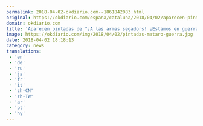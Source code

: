 ```yaml
---
permalink: 2018-04-02-okdiario.com--1861842083.html
original: https://okdiario.com/espana/cataluna/2018/04/02/aparecen-pintadas-armas-segadors-estamos-guerra-muerte-llarena-mataro-2051394
domain: okdiario.com
title: 'Aparecen pintadas de "¡A las armas segadors! ¡Estamos en guerra!" y "Muerte Llarena" en Mataró'
image: https://okdiario.com/img/2018/04/02/pintadas-mataro-guerra.jpg
date: 2018-04-02 18:18:13
category: news
translations: 
 - 'en'
 - 'de'
 - 'ru'
 - 'ja'
 - 'fr'
 - 'it'
 - 'zh-CN'
 - 'zh-TW'
 - 'ar'
 - 'pt'
 - 'hy'
---
```


